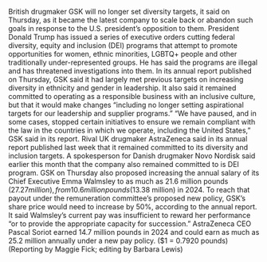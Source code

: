 British drugmaker GSK will no longer set diversity targets, it said on Thursday, as it became the latest company to scale back or abandon such goals in response to the U.S. president’s opposition to them.
President Donald Trump has issued a series of executive orders cutting federal diversity, equity and inclusion (DEI) programs that attempt to promote opportunities for women, ethnic minorities, LGBTQ+ people and other traditionally under-represented groups.
He has said the programs are illegal and has threatened investigations into them.
In its annual report published on Thursday, GSK said it had largely met previous targets on increasing diversity in ethnicity and gender in leadership.
It also said it remained committed to operating as a responsible business with an inclusive culture, but that it would make changes “including no longer setting aspirational targets for our leadership and supplier programs.”
“We have paused, and in some cases, stopped certain initiatives to ensure we remain compliant with the law in the countries in which we operate, including the United States,” GSK said in its report.
Rival UK drugmaker AstraZeneca said in its annual report published last week that it remained committed to its diversity and inclusion targets. A spokesperson for Danish drugmaker Novo Nordisk said earlier this month that the company also remained committed to is DEI program.
GSK on Thursday also proposed increasing the annual salary of its Chief Executive Emma Walmsley to as much as 21.6 million pounds ($27.27 million), from 10.6 million pounds ($13.38 million) in 2024.
To reach that payout under the remuneration committee’s proposed new policy, GSK’s share price would need to increase by 50%, according to the annual report.
It said Walmsley’s current pay was insufficient to reward her performance “or to provide the appropriate capacity for succession.”
AstraZeneca CEO Pascal Soriot earned 14.7 million pounds in 2024 and could earn as much as 25.2 million annually under a new pay policy.
($1 = 0.7920 pounds)
(Reporting by Maggie Fick; editing by Barbara Lewis)